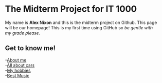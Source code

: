 # The Midterm Project for IT 1000
My name is **Alex Nixon** and this is the midterm project on Github. This page will be our homepage! This is my first time using GitHub so _be gentle with my grade please_.

## Get to know me!
-[About me](aboutme.md)</br>
-[All about cars](cars.md)</br>
-[My hobbies](hobbies.md)</br>
-[Best Music](songs.md)</br>

